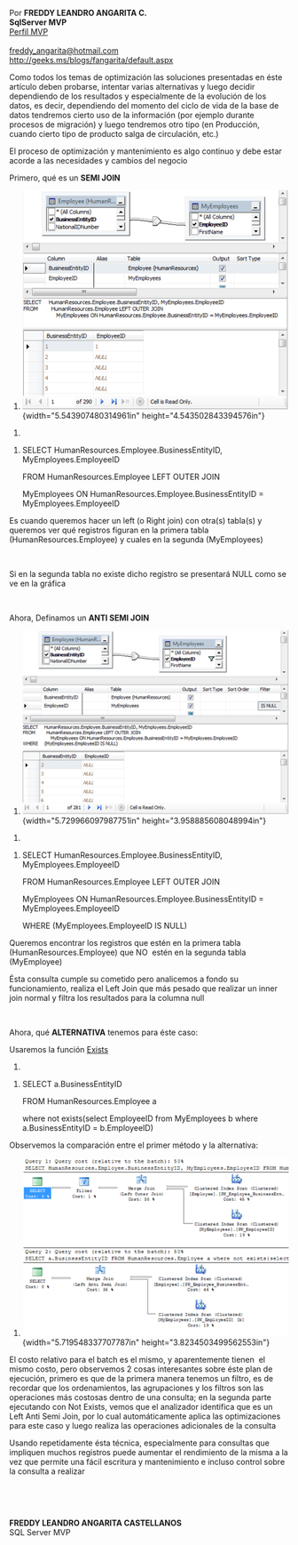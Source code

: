 Por **FREDDY LEANDRO ANGARITA C.\
SqlServer MVP** \
[Perfil
MVP](https://mvp.support.microsoft.com/es-es/mvp/Freddy%20Leandro%20Angarita%20Castellanos-4028407)\
\
<freddy_angarita@hotmail.com>\
<http://geeks.ms/blogs/fangarita/default.aspx>

Como todos los temas de optimización las soluciones presentadas en éste
artículo deben probarse, intentar varias alternativas y luego decidir
dependiendo de los resultados y especialmente de la evolución de los
datos, es decir, dependiendo del momento del ciclo de vida de la base de
datos tendremos cierto uso de la información (por ejemplo durante
procesos de migración) y luego tendremos otro tipo (en Producción,
cuando cierto tipo de producto salga de circulación, etc.)

El proceso de optimización y mantenimiento es algo continuo y debe estar
acorde a las necesidades y cambios del negocio

Primero, qué es un **SEMI JOIN**

1.  ![](./media/media/image1.png){width="5.543907480314961in"
    height="4.543502843394576in"}

<!-- -->

1.  

<!-- -->

1.  SELECT HumanResources.Employee.BusinessEntityID,
    MyEmployees.EmployeeID

    FROM HumanResources.Employee LEFT OUTER JOIN

    MyEmployees ON HumanResources.Employee.BusinessEntityID =
    MyEmployees.EmployeeID

Es cuando queremos hacer un left (o Right join) con otra(s) tabla(s) y
queremos ver qué registros figuran en la primera tabla
(HumanResources.Employee) y cuales en la segunda (MyEmployees)

 

Si en la segunda tabla no existe dicho registro se presentará NULL como
se ve en la gráfica

 

Ahora, Definamos un **ANTI SEMI JOIN**

1.  ![](./media/media/image2.png){width="5.729966097987751in"
    height="3.958885608048994in"}

<!-- -->

1.  

<!-- -->

1.  SELECT HumanResources.Employee.BusinessEntityID,
    MyEmployees.EmployeeID

    FROM HumanResources.Employee LEFT OUTER JOIN

    MyEmployees ON HumanResources.Employee.BusinessEntityID =
    MyEmployees.EmployeeID

    WHERE (MyEmployees.EmployeeID IS NULL)

Queremos encontrar los registros que estén en la primera tabla
(HumanResources.Employee) que NO  estén en la segunda tabla (MyEmployee)

Ésta consulta cumple su cometido pero analicemos a fondo su
funcionamiento, realiza el Left Join que más pesado que realizar un
inner join normal y filtra los resultados para la columna null

 

Ahora, qué **ALTERNATIVA** tenemos para éste caso:

Usaremos la función
[Exists](http://technet.microsoft.com/es-es/library/ms188336.aspx)

1.  

<!-- -->

1.  SELECT a.BusinessEntityID

    FROM HumanResources.Employee a

    where not exists(select EmployeeID from MyEmployees b where
    a.BusinessEntityID = b.EmployeeID)

Observemos la comparación entre el primer método y la alternativa:

1.  ![](./media/media/image3.png){width="5.719548337707787in"
    height="3.8234503499562553in"}

El costo relativo para el batch es el mismo, y aparentemente tienen  el
mismo costo, pero observemos 2 cosas interesantes sobre éste plan de
ejecución, primero es que de la primera manera tenemos un filtro, es de
recordar que los ordenamientos, las agrupaciones y los filtros son las
operaciones más costosas dentro de una consulta; en la segunda parte
ejecutando con Not Exists, vemos que el analizador identifica que es un
Left Anti Semi Join, por lo cual automáticamente aplica las
optimizaciones para este caso y luego realiza las operaciones
adicionales de la consulta

Usando repetidamente ésta técnica, especialmente para consultas que
impliquen muchos registros puede aumentar el rendimiento de la misma a
la vez que permite una fácil escritura y mantenimiento e incluso control
sobre la consulta a realizar

 

 

**FREDDY LEANDRO ANGARITA CASTELLANOS**\
SQL Server MVP

